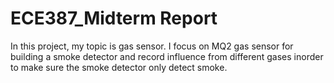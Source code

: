 # ECE387_Midterm Report
In this project, my topic is gas sensor. I focus on MQ2 gas sensor for building a smoke detector and record influence from different gases inorder to make sure the smoke detector only detect smoke. 
